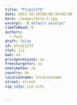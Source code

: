 ```yaml
---
title: "Pluq11374"
date: 2022-10-28T09:08:16+02:00
hero: /images/hero-3.jpg
excerpt: "A default excerpt"
timeToRead: 0
authors:
  - Paul
draft: false
id: pluq11374
slot: 1|2
kwh: na
priceperminute: na
freechargefor: na
onetimefee: na
country: de
locationname: locationname
street: street
zip_city: zip-city


---
```

